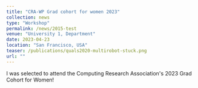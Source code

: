 ```yaml
---
title: "CRA-WP Grad cohort for women 2023"
collection: news
type: "Workshop"
permalink: /news/2015-test
venue: "University 1, Department"
date: 2023-04-23
location: "San Francisco, USA"
teaser: /publications/quals2020-multirobot-stuck.png
url: ""
---
```



I was selected to attend the Computing Research Association's 2023 Grad Cohort for Women!